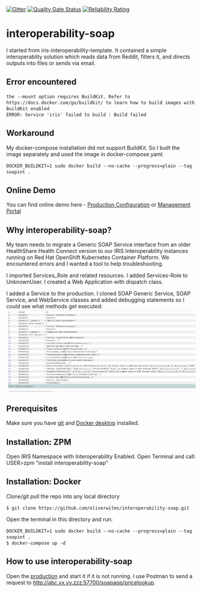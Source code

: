  [![Gitter](https://img.shields.io/badge/Available%20on-Intersystems%20Open%20Exchange-00b2a9.svg)](https://openexchange.intersystems.com/package/interoperability-soap)
 [![Quality Gate Status](https://community.objectscriptquality.com/api/project_badges/measure?project=intersystems_iris_community%2Finteroperability-soap&metric=alert_status)](https://community.objectscriptquality.com/dashboard?id=intersystems_iris_community%2Finteroperability-soap)
 [![Reliability Rating](https://community.objectscriptquality.com/api/project_badges/measure?project=intersystems_iris_community%2Finteroperability-soap&metric=reliability_rating)](https://community.objectscriptquality.com/dashboard?id=intersystems_iris_community%2Finteroperability-soap)
# interoperability-soap
I started from iris-interoperability-template. It contained a simple interoperablity solution which reads data from Reddit, filters it, and directs outputs into files or sends via email.

## Error encountered
```
the --mount option requires BuildKit. Refer to https://docs.docker.com/go/buildkit/ to learn how to build images with BuildKit enabled
ERROR: Service 'iris' failed to build : Build failed
```
## Workaround
My docker-compose installation did not support BuildKit. So I built the image separately and used the image in docker-compose.yaml.
```
DOCKER_BUILDKIT=1 sudo docker build --no-cache --progress=plain --tag soapint .
```

## Online Demo
You can find online demo here - [Production Configuration](https://interoperability-soap.demo.community.intersystems.com/csp/user/EnsPortal.ProductionConfig.zen?PRODUCTION=dc.Demo.Production) or [Management Portal](https://interoperability-soap.demo.community.intersystems.com/csp/sys/UtilHome.csp)

## Why interoperability-soap?

My team needs to migrate a Generic SOAP Service interface from an older HealthShare Health Connect version to our IRIS Interoperability instances running on Red Hat OpenShift Kubernetes Container Platform. We encountered errors and I wanted a tool to help troubleshooting.

I imported Services_Role and related resources. I added Services-Role to UnknownUser. I created a Web Application with dispatch class.

I added a Service to the production.
I cloned SOAP Generic Service, SOAP Service, and WebService classes and added debugging statements so I could see what methods get executed:
![screenshot](https://github.com/oliverwilms/bilder/blob/main/CaptureDCSOAP.PNG)
## Prerequisites
Make sure you have [git](https://git-scm.com/book/en/v2/Getting-Started-Installing-Git) and [Docker desktop](https://www.docker.com/products/docker-desktop) installed.

## Installation: ZPM

Open IRIS Namespace with Interoperability Enabled.
Open Terminal and call:
USER>zpm "install interoperability-soap"

## Installation: Docker
Clone/git pull the repo into any local directory

```
$ git clone https://github.com/oliverwilms/interoperability-soap.git
```

Open the terminal in this directory and run:

```
DOCKER_BUILDKIT=1 sudo docker build --no-cache --progress=plain --tag soapint .
$ docker-compose up -d
```

## How to use interoperability-soap

Open the [production](http://localhost:57700/csp/user/EnsPortal.ProductionConfig.zen?PRODUCTION=dc.Demo.Production) and start it if it is not running.
I use Postman to send a request to http://abc.xx.yy.zzz:57700/soapapp/pricelookup.
